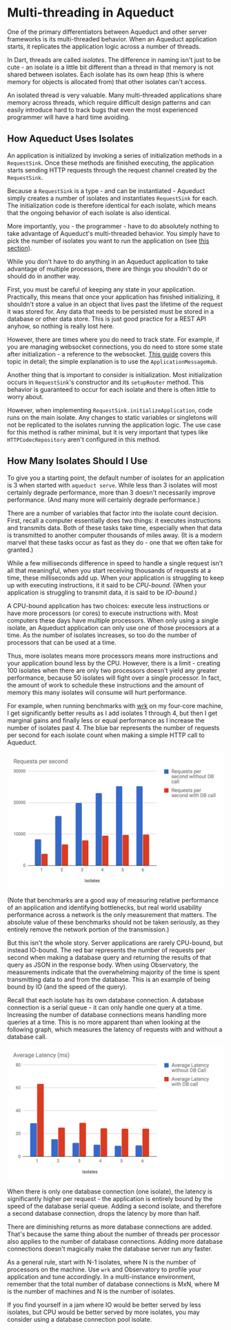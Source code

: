 # Multi-threading in Aqueduct

One of the primary differentiators between Aqueduct and other server frameworks is its multi-threaded behavior. When an Aqueduct application starts, it replicates the application logic across a number of threads.

In Dart, threads are called *isolates*. The difference in naming isn't just to be cute - an isolate is a little bit different than a thread in that memory is not shared between isolates. Each isolate has its own heap (this is where memory for objects is allocated from) that other isolates can't access.

An isolated thread is very valuable. Many multi-threaded applications share memory across threads, which require difficult design patterns and can easily introduce hard to track bugs that even the most experienced programmer will have a hard time avoiding.

## How Aqueduct Uses Isolates

An application is initialized by invoking a series of initialization methods in a `RequestSink`. Once these methods are finished executing, the application starts sending HTTP requests through the request channel created by the `RequestSink`.

Because a `RequestSink` is a type - and can be instantiated - Aqueduct simply creates a number of isolates and instantiates `RequestSink` for each. The initialization code is therefore identical for each isolate, which means that the ongoing behavior of each isolate is also identical.

More importantly, you - the programmer - have to do absolutely nothing to take advantage of Aqueduct's multi-threaded behavior. You simply have to pick the number of isolates you want to run the application on (see [this section](#how-many-isolates-should-i-use)).

While you don't have to do anything in an Aqueduct application to take advantage of multiple processors, there are things you shouldn't do or should do in another way.

First, you must be careful of keeping any state in your application. Practically, this means that once your application has finished initializing, it shouldn't store a value in an object that lives past the lifetime of the request it was stored for. Any data that needs to be persisted must be stored in a database or other data store. This is just good practice for a REST API anyhow, so nothing is really lost here.

However, there are times where you do need to track state. For example, if you are managing websocket connections, you do need to store some state after initialization - a reference to the websocket. [This guide](websockets.md) covers this topic in detail; the simple explanation is to use the `ApplicationMessageHub`.

Another thing that is important to consider is initialization. Most initialization occurs in `RequestSink`'s constructor and its `setupRouter` method. This behavior is guaranteed to occur for each isolate and there is often little to worry about.

However, when implementing `RequestSink.initializeApplication`, code runs on the main isolate. Any changes to static variables or singletons will not be replicated to the isolates running the application logic. The use case for this method is rather minimal, but it is very important that types like `HTTPCodecRepository` aren't configured in this method.

## How Many Isolates Should I Use

To give you a starting point, the default number of isolates for an application is 3 when started with `aqueduct serve`. While less than 3 isolates will most certainly degrade performance, more than 3 doesn't necessarily improve performance. (And many more will certainly degrade performance.)

There are a number of variables that factor into the isolate count decision. First, recall a computer essentially does two things: it executes instructions and transmits data. Both of these tasks take time, especially when that data is transmitted to another computer thousands of miles away. (It is a modern marvel that these tasks occur as fast as they do - one that we often take for granted.)

While a few milliseconds difference in speed to handle a single request isn't all that meaningful, when you start receiving thousands of requests at a time, these milliseconds add up. When your application is struggling to keep up with executing instructions, it it said to be *CPU-bound*. (When your application is struggling to transmit data, it is said to be *IO-bound*.)

A CPU-bound application has two choices: execute less instructions or have more processors (or cores) to execute instructions with. Most computers these days have multiple processors. When only using a single isolate, an Aqueduct application can only use one of those processors at a time. As the number of isolates increases, so too do the number of processors that can be used at a time.

Thus, more isolates means more processors means more instructions and your application bound less by the CPU. However, there is a limit - creating 100 isolates when there are only two processors doesn't yield any greater performance, because 50 isolates will fight over a single processor. In fact, the amount of work to schedule these instructions and the amount of memory this many isolates will consume will hurt performance.

For example, when running benchmarks with [wrk](https://github.com/wg/wrk) on my four-core machine, I get significantly better results as I add isolates 1 through 4, but then I get marginal gains and finally less or equal performance as I increase the number of isolates past 4. The blue bar represents the number of requests per second for each isolate count when making a simple HTTP call to Aqueduct.

![Requests Per Second](../img/req_per_sec.png)

(Note that benchmarks are a good way of measuring relative performance of an application and identifying bottlenecks, but real world usability performance across a network is the only measurement that matters. The absolute value of these benchmarks should not be taken seriously, as they entirely remove the network portion of the transmission.)

But this isn't the whole story. Server applications are rarely CPU-bound, but instead IO-bound. The red bar represents the number of requests per second when making a database query and returning the results of that query as JSON in the response body. When using Observatory, the measurements indicate that the overwhelming majority of the time is spent transmitting data to and from the database. This is an example of being bound by IO (and the speed of the query).

Recall that each isolate has its own database connection. A database connection is a serial queue - it can only handle one query at a time. Increasing the number of database connections means handling more queries at a time. This is no more apparent than when looking at the following graph, which measures the latency of requests with and without a database call.

![Average Latency](../img/latency.png)

When there is only one database connection (one isolate), the latency is significantly higher per request - the application is entirely bound by the speed of the database serial queue. Adding a second isolate, and therefore a second database connection, drops the latency by more than half.

There are diminishing returns as more database connections are added. That's because the same thing about the number of threads per processor also applies to the number of database connections. Adding more database connections doesn't magically make the database server run any faster.

As a general rule, start with N-1 isolates, where N is the number of processors on the machine. Use `wrk` and Observatory to profile your application and tune accordingly. In a multi-instance environment, remember that the total number of database connections is MxN, where M is the number of machines and N is the number of isolates.

If you find yourself in a jam where IO would be better served by less isolates, but CPU would be better served by more isolates, you may consider using a database connection pool isolate.
